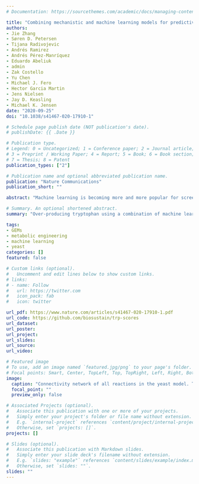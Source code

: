 ```yaml
---
# Documentation: https://sourcethemes.com/academic/docs/managing-content/

title: "Combining mechanistic and machine learning models for predictive engineering and optimization of tryptophan metabolism"
authors:
- Jie Zhang
- Søren D. Petersen
- Tijana Radivojevic
- Andrés Ramirez
- Andrés Pérez-Manríquez
- Eduardo Abeliuk
- admin
- Zak Costello
- Yu Chen
- Michael J. Fero
- Hector Garcia Martin
- Jens Nielsen
- Jay D. Keasling
- Michael K. Jensen
date: "2020-09-25"
doi: "10.1038/s41467-020-17910-1"

# Schedule page publish date (NOT publication's date).
# publishDate: {{ .Date }}

# Publication type.
# Legend: 0 = Uncategorized; 1 = Conference paper; 2 = Journal article;
# 3 = Preprint / Working Paper; 4 = Report; 5 = Book; 6 = Book section;
# 7 = Thesis; 8 = Patent
publication_types: ["2"]

# Publication name and optional abbreviated publication name.
publication: "Nature Communications"
publication_short: ""

abstract: "Machine learning is becoming more and more popular for screening for genetic targets, as it can decrease the number of combinations to be studied. Here we combined in a two-step approach mechanistic and machine learning models to increase tryptophan production in yeast, as a proof of concept. In the first step we used genome-scale modeling to pinpoint the genes to focus on, and in the second step we used machine learning for predicting the most promising promoters for said genes, using fluorescent data from a tryptophan biosensor. I was in charge of the genome-scale modeling step of the approach, which was the same as the method introduced in a [previous](https://www.benjasanchez.com/publication/2019/10/fine-tuning) publication. Running this approach gave us a strain that increased tryptophan titer and productivity by up to 74% and 43%, respectively, so it presents as a promising tool for metabolic engineering."

# Summary. An optional shortened abstract.
summary: "Over-producing tryptophan using a combination of machine learning and flux balance analysis"

tags:
- GEMs
- metabolic engineering
- machine learning
- yeast
categories: []
featured: false

# Custom links (optional).
#   Uncomment and edit lines below to show custom links.
# links:
# - name: Follow
#   url: https://twitter.com
#   icon_pack: fab
#   icon: twitter

url_pdf: https://www.nature.com/articles/s41467-020-17910-1.pdf
url_code: https://github.com/biosustain/trp-scores
url_dataset:
url_poster:
url_project:
url_slides:
url_source:
url_video:

# Featured image
# To use, add an image named `featured.jpg/png` to your page's folder.
# Focal points: Smart, Center, TopLeft, Top, TopRight, Left, Right, BottomLeft, Bottom, BottomRight.
image:
  caption: "Connectivity network of all reactions in the yeast model. Taken from the original publication: https://doi.org/10.1038/s41467-020-17910-1"
  focal_point: ""
  preview_only: false

# Associated Projects (optional).
#   Associate this publication with one or more of your projects.
#   Simply enter your project's folder or file name without extension.
#   E.g. `internal-project` references `content/project/internal-project/index.md`.
#   Otherwise, set `projects: []`.
projects: []

# Slides (optional).
#   Associate this publication with Markdown slides.
#   Simply enter your slide deck's filename without extension.
#   E.g. `slides: "example"` references `content/slides/example/index.md`.
#   Otherwise, set `slides: ""`.
slides: ""
---
```

